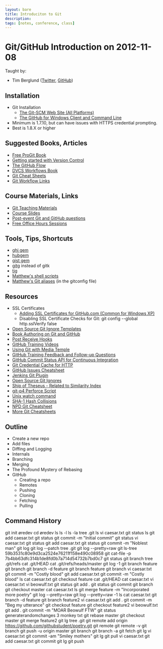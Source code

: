 ```yaml
---
layout: bare
title: Introduciton to Git
description: 
tags: [notes, conference, class]
---
```


# Git/GitHub Introduction on 2012-11-08

Taught by:

* Tim Berglund ([Twitter](http://twitter.com/tlberglund), [GitHub](https://github.com/tlberglund))

## Installation
* Git Installation
    * [The Git-SCM Web Site (All Platforms)](http://git-scm.com)
    * [The GitHub for Windows Client and Command Line](http://windows.github.com)
* Minimum is 1.7.10, but can have issues with HTTPS credential prompting.
* Best is 1.8.X or higher

## Suggested Books, Articles
* [Free ProGit Book](http://git-scm.com/book)
* [Getting started with Version Control](http://teach.github.com/articles/lesson-new-to-version-control/)
* [The GitHub Flow](http://scottchacon.com/2011/08/31/github-flow.html)
* [DVCS Workflows Book](https://github.com/zkessin/dvcs-workflows)
* [Git Cheat Sheets](http://teach.github.com/articles/git-cheatsheets/)
* [Git Workflow Links](https://pinboard.in/u:matthew.mccullough/t:git+workflow)

## Course Materials, Links
* [Git Teaching Materials](http://teach.github.com)
* [Course Slides](http://teach.github.com/articles/course-slides/)
* [Post-event Git and GitHub questions](https://github.com/githubtraining/feedback/)
* [Free Office Hours Sessions](http://training.github.com/web/free-classes/)

## Tools, Tips, Shortcuts

* [ghi gem](https://github.com/stephencelis/ghi)
* [hubgem ](https://github.com/defunkt/hub)
* [gist gem](https://github.com/defunkt/gist)
* [gitg](http://git.gnome.org/browse/gitg) instead of gitk
* [tig](http://gitready.com/advanced/2009/07/31/tig-the-ncurses-front-end-to-git.html)
* [Matthew's shell scripts](https://github.com/matthewmccullough/scripts)
* [Matthew's Git aliases](https://github.com/matthewmccullough/dotfiles) (in the gitconfig file)

## Resources

* SSL Certificates
    * [Adding SSL Certificates for GitHub.com (Common for Windows XP)](http://stackoverflow.com/questions/3777075/https-github-access/4454754#4454754)
    * Disabling SSL Certificate Checks for Git:
            git config --global http.sslVerify false
* [Open Source Git Ignore Templates](https://github.com/github/gitignore)
* [Book Authoring on Git and GitHub](http://teach.github.com/articles/book-authoring-using-git-and-github/)
* [Post Receive Hooks](https://help.github.com/articles/post-receive-hooks)
* [GitHub Training Videos](http://training.github.com/resources/videos/)
* [Using Git with Media Temple](http://carl-topham.com/theblog/post/using-git-media-temple/)
* [GitHub Training Feedback and Follow-up Questions](https://github.com/githubtraining/feedback/issues?state=open)
* [GitHub Commit Status API for Continuous Integration](https://github.com/blog/1227-commit-status-api)
* [Git Credential Cache for HTTP](http://teach.github.com/articles/lesson-git-credential-cache/)
* [GitHub Issues Cheatsheet](http://teach.github.com/articles/github-issues-cheatsheet/)
* [Jenkins Git Plugin](https://wiki.jenkins-ci.org/display/JENKINS/Git+Plugin)
* [Open Source Git Ignores](https://github.com/github/gitignore)
* [Ship of Theseus - Related to Similarity Index](http://en.wikipedia.org/wiki/Ship_of_Theseus)
* [git-p4 Perforce Script](http://kb.perforce.com/article/1417/git-p4)
* [Unix watch command](http://en.wikipedia.org/wiki/Watch_(Unix))
* [SHA-1 Hash Collisions](http://git-scm.com/book/ch6-1.html#A-SHORT-NOTE-ABOUT-SHA-1)
* [NPD Git Cheatsheet](http://ndpsoftware.com/git-cheatsheet.html)
* [More Git Cheatsheets](http://teach.github.com/articles/git-cheatsheets/)


## Outline

* Create a new repo
* Add files
* Diffing and Logging
* Internals
* Branching
* Merging
* The Profound Mystery of Rebasing
* GitHub
  * Creating a repo
  * Remotes
  * Pushing
  * Cloning
  * Fetching
  * Pulling


## Command History

  git init øredev
  cd øredev
  ls
  ls -l
  ls -la
  tree .git
  ls
  vi caesar.txt
  git status
  ls
  git add caesar.txt
  git status
  git commit -m "Initial commit"
  git status
  vi caesar.txt
  git status
  git add caesar.txt 
  git status
  git commit -m "Noblest man"
  git log
  git log --patch
  tree .git
  git log --pretty=raw
  git ls-tree 59b3531c80e9d3ca2524e76211f158e490c08958
  git cat-file -p 7b4bb63dfc314b1de8fd0b7a714d54732b7bd0c7
  git status
  git branch
  tree .git/refs
  cat .git/HEAD
  cat .git/refs/heads/master
  git log -1
  git branch feature
  git branch
  git branch -d feature
  git branch feature
  git branch
  vi caesar.txt
  git commit -m "Costly blood"
  git add caesar.txt
  git commit -m "Costly blood"
  ls
  cat caesar.txt
  git checkout feature 
  cat .git/HEAD
  cat caesar.txt
  vi caesar.txt
  vi beowulf.txt
  git status
  git add .
  git status
  git commit
  git branch
  git checkout master
  cat caesar.txt
  ls
  git merge feature -m "Incorporated more poetry"
  git log --pretty=raw
  git log --pretty=raw -1
  ls
  cat caesar.txt
  git branch -d feature
  git branch feature2
  vi caesar.txt
  git add .
  git commit -m "Beg my utterance"
  git checkout feature
  git checkout feature2
  vi beowulf.txt
  git add .
  git commit -m "MOAR Beowulf FTW"
  git status
  generaterandomchanges 3 monkey txt
  git rebase master 
  git checkout master 
  git merge feature2
  git lg
  tree .git
  git remote add origin https://github.com/githubstudent/poetry.git
  git remote
  git remote -v
  git branch
  git push -u origin master 
  git branch
  git branch -a
  git fetch
  git lg
  vi caesar.txt
  git commit -am "Smiley mothers"
  git lg
  git pull 
  vi caesar.txt
  git add caesar.txt
  git commit
  git lg
  git push



